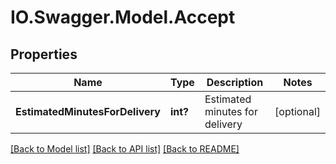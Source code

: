 # IO.Swagger.Model.Accept
## Properties

Name | Type | Description | Notes
------------ | ------------- | ------------- | -------------
**EstimatedMinutesForDelivery** | **int?** | Estimated minutes for delivery | [optional] 

[[Back to Model list]](../README.md#documentation-for-models) [[Back to API list]](../README.md#documentation-for-api-endpoints) [[Back to README]](../README.md)

